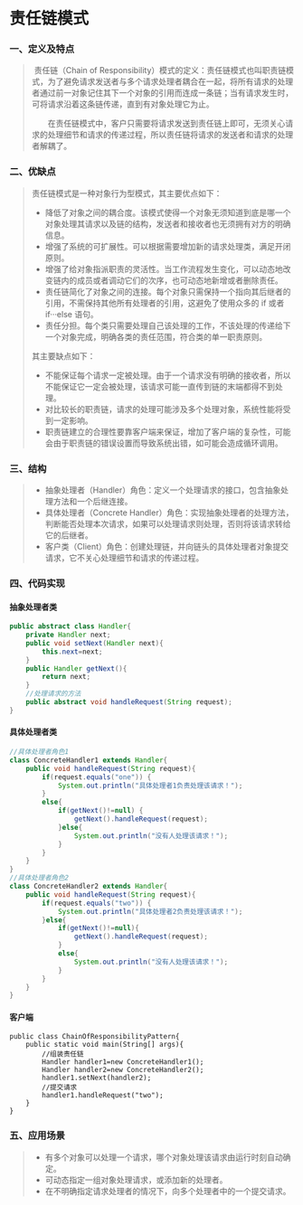 # 责任链模式

### 一、定义及特点

>​		责任链（Chain of Responsibility）模式的定义：责任链模式也叫职责链模式，为了避免请求发送者与多个请求处理者耦合在一起，将所有请求的处理者通过前一对象记住其下一个对象的引用而连成一条链；当有请求发生时，可将请求沿着这条链传递，直到有对象处理它为止。
>
>　　在责任链模式中，客户只需要将请求发送到责任链上即可，无须关心请求的处理细节和请求的传递过程，所以责任链将请求的发送者和请求的处理者解耦了。

### 二、优缺点

>责任链模式是一种对象行为型模式，其主要优点如下：
>
>- 降低了对象之间的耦合度。该模式使得一个对象无须知道到底是哪一个对象处理其请求以及链的结构，发送者和接收者也无须拥有对方的明确信息。
>- 增强了系统的可扩展性。可以根据需要增加新的请求处理类，满足开闭原则。
>- 增强了给对象指派职责的灵活性。当工作流程发生变化，可以动态地改变链内的成员或者调动它们的次序，也可动态地新增或者删除责任。
>- 责任链简化了对象之间的连接。每个对象只需保持一个指向其后继者的引用，不需保持其他所有处理者的引用，这避免了使用众多的 if 或者 if···else 语句。
>- 责任分担。每个类只需要处理自己该处理的工作，不该处理的传递给下一个对象完成，明确各类的责任范围，符合类的单一职责原则。
>
>其主要缺点如下：
>
>- 不能保证每个请求一定被处理。由于一个请求没有明确的接收者，所以不能保证它一定会被处理，该请求可能一直传到链的末端都得不到处理。
>- 对比较长的职责链，请求的处理可能涉及多个处理对象，系统性能将受到一定影响。
>- 职责链建立的合理性要靠客户端来保证，增加了客户端的复杂性，可能会由于职责链的错误设置而导致系统出错，如可能会造成循环调用。

### 三、结构

>- 抽象处理者（Handler）角色：定义一个处理请求的接口，包含抽象处理方法和一个后继连接。
>- 具体处理者（Concrete Handler）角色：实现抽象处理者的处理方法，判断能否处理本次请求，如果可以处理请求则处理，否则将该请求转给它的后继者。
>- 客户类（Client）角色：创建处理链，并向链头的具体处理者对象提交请求，它不关心处理细节和请求的传递过程。

### 四、代码实现

#### 抽象处理者类

```java
public abstract class Handler{
    private Handler next;
    public void setNext(Handler next){
        this.next=next; 
    }
    public Handler getNext(){ 
        return next; 
    }   
    //处理请求的方法
    public abstract void handleRequest(String request);       
}
```

#### 具体处理者类

```java
//具体处理者角色1
class ConcreteHandler1 extends Handler{
    public void handleRequest(String request){
        if(request.equals("one")) {
            System.out.println("具体处理者1负责处理该请求！");       
        }
        else{
            if(getNext()!=null) {
                getNext().handleRequest(request);             
            }else{
                System.out.println("没有人处理该请求！");
            }
        } 
    } 
}
//具体处理者角色2
class ConcreteHandler2 extends Handler{
    public void handleRequest(String request){
        if(request.equals("two")) {
            System.out.println("具体处理者2负责处理该请求！");       
        }else{
            if(getNext()!=null){
                getNext().handleRequest(request);             
            }
            else{
                System.out.println("没有人处理该请求！");
            }
        } 
    }
}
```

#### 客户端

```jvaa
public class ChainOfResponsibilityPattern{
    public static void main(String[] args){
        //组装责任链 
        Handler handler1=new ConcreteHandler1(); 
        Handler handler2=new ConcreteHandler2(); 
        handler1.setNext(handler2); 
        //提交请求 
        handler1.handleRequest("two");
    }
}
```

### 五、应用场景

>- 有多个对象可以处理一个请求，哪个对象处理该请求由运行时刻自动确定。
>- 可动态指定一组对象处理请求，或添加新的处理者。
>- 在不明确指定请求处理者的情况下，向多个处理者中的一个提交请求。